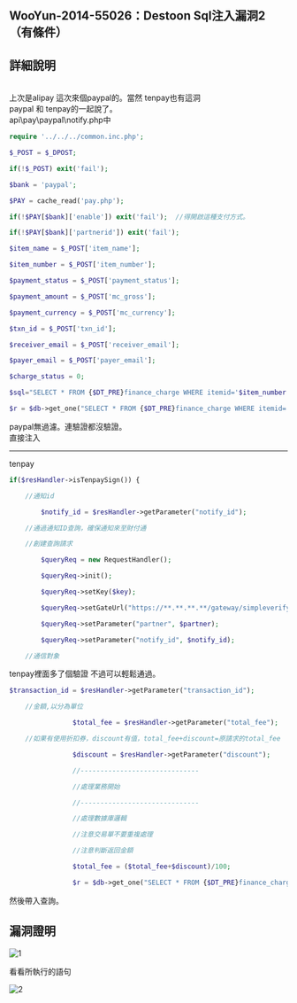 ## WooYun-2014-55026：Destoon Sql注入漏洞2（有條件）

## **詳細說明**
<br />
上次是alipay 這次來個paypal的。當然 tenpay也有這洞
<br />
paypal 和 tenpay的一起說了。
<br />
api\pay\paypal\notify.php中

```php
require '../../../common.inc.php';

$_POST = $_DPOST;

if(!$_POST) exit('fail');

$bank = 'paypal';

$PAY = cache_read('pay.php');

if(!$PAY[$bank]['enable']) exit('fail');  //得開啟這種支付方式。

if(!$PAY[$bank]['partnerid']) exit('fail');
```

```php
$item_name = $_POST['item_name'];

$item_number = $_POST['item_number'];

$payment_status = $_POST['payment_status'];

$payment_amount = $_POST['mc_gross'];

$payment_currency = $_POST['mc_currency'];

$txn_id = $_POST['txn_id'];

$receiver_email = $_POST['receiver_email'];

$payer_email = $_POST['payer_email'];

$charge_status = 0;

$sql="SELECT * FROM {$DT_PRE}finance_charge WHERE itemid='$item_number' AND status=0";

$r = $db->get_one("SELECT * FROM {$DT_PRE}finance_charge WHERE itemid='$item_number' AND status=0");
```

paypal無過濾。連驗證都沒驗證。
<br />
直接注入

---

tenpay

```php
if($resHandler->isTenpaySign()) {

    //通知id

        $notify_id = $resHandler->getParameter("notify_id");

    //通過通知ID查詢，確保通知來至財付通

    //創建查詢請求

        $queryReq = new RequestHandler();

        $queryReq->init();

        $queryReq->setKey($key);

        $queryReq->setGateUrl("https://**.**.**.**/gateway/simpleverifynotifyid.xml");

        $queryReq->setParameter("partner", $partner);

        $queryReq->setParameter("notify_id", $notify_id);

    //通信對象
```

tenpay裡面多了個驗證 不過可以輕鬆通過。 

```php
$transaction_id = $resHandler->getParameter("transaction_id");

    //金額,以分為單位

                $total_fee = $resHandler->getParameter("total_fee");

    //如果有使用折扣券，discount有值，total_fee+discount=原請求的total_fee

                $discount = $resHandler->getParameter("discount");

                //------------------------------

                //處理業務開始

                //------------------------------

                //處理數據庫邏輯

                //注意交易單不要重複處理

                //注意判斷返回金額

                $total_fee = ($total_fee+$discount)/100;

                $r = $db->get_one("SELECT * FROM {$DT_PRE}finance_charge WHERE itemid='$out_trade_no'");
```

然後帶入查詢。

## **漏洞證明**

![1](https://raw.githubusercontent.com/dyeat/PDF/master/%E8%AB%96PHP%E5%B8%B8%E8%A6%8B%E7%9A%84%E6%BC%8F%E6%B4%9E/images/3/3.26/3.26-1.jpg)


看看所執行的語句

![2](https://raw.githubusercontent.com/dyeat/PDF/master/%E8%AB%96PHP%E5%B8%B8%E8%A6%8B%E7%9A%84%E6%BC%8F%E6%B4%9E/images/3/3.26/3.26-2.jpg)